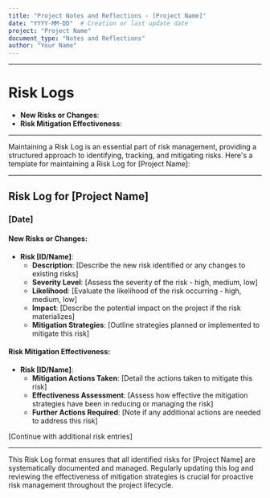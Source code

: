 ```yaml
---
title: "Project Notes and Reflections - [Project Name]"
date: "YYYY-MM-DD"  # Creation or last update date
project: "Project Name"
document_type: "Notes and Reflections"
author: "Your Name"
---
```

---
# Risk Logs

- **New Risks or Changes**:
- **Risk Mitigation Effectiveness**:

---
Maintaining a Risk Log is an essential part of risk management, providing a structured approach to identifying, tracking, and mitigating risks. Here's a template for maintaining a Risk Log for [Project Name]:

---

## Risk Log for [Project Name]

### [Date]

#### New Risks or Changes:
- **Risk [ID/Name]**:
  - **Description**: [Describe the new risk identified or any changes to existing risks]
  - **Severity Level**: [Assess the severity of the risk - high, medium, low]
  - **Likelihood**: [Evaluate the likelihood of the risk occurring - high, medium, low]
  - **Impact**: [Describe the potential impact on the project if the risk materializes]
  - **Mitigation Strategies**: [Outline strategies planned or implemented to mitigate this risk]

#### Risk Mitigation Effectiveness:
- **Risk [ID/Name]**:
  - **Mitigation Actions Taken**: [Detail the actions taken to mitigate this risk]
  - **Effectiveness Assessment**: [Assess how effective the mitigation strategies have been in reducing or managing the risk]
  - **Further Actions Required**: [Note if any additional actions are needed to address this risk]

[Continue with additional risk entries]

---

This Risk Log format ensures that all identified risks for [Project Name] are systematically documented and managed. Regularly updating this log and reviewing the effectiveness of mitigation strategies is crucial for proactive risk management throughout the project lifecycle.